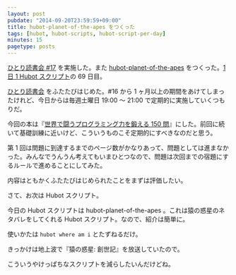 ```yaml
---
layout: post
pubdate: "2014-09-20T23:59:59+09:00"
title: hubot-planet-of-the-apes をつくった
tags: [hubot, hubot-scripts, hubot-script-per-day]
minutes: 15
pagetype: posts
---
```

[ひとり読書会 #17][hitoridokusho/events/17] を実施した。また [hubot-planet-of-the-apes][gh:bouzuya/hubot-planet-of-the-apes] をつくった。[1 日 1 Hubot スクリプト][hubot-script-per-day]の 69 日目。

[ひとり読書会][hitoridokusho] をふたたびはじめた。#16 から 1 ヶ月以上の期間をあけてしまったけれど、今日からは毎週土曜日 19:00 〜 21:00 で定期的に実施していくつもりだ。

今回の本は『[世界で闘うプログラミング力を鍛える 150 問][hitoridokusho/books/3]』にした。前回に続いて基礎訓練に近いけど、こういうものこそ定期的にすべきなのだと思う。

第 1 回は問題に到達するまでのページ数がかなりあって、問題としては進まなかった。みんなでうんうん考えてもいまひとつなので、問題は次回までの宿題にするルールで進めることにしてみた。

内容はともかくふたたびはじめられたことをまずは評価したい。

さて、お次は Hubot スクリプト。

今日の Hubot スクリプトは hubot-planet-of-the-apes 。これは猿の惑星のネタバレをしてくれる Hubot スクリプト。なので、紹介は簡単に。

使いかたは `hubot where am i` とたずねるだけ。

きっかけは地上波で『猿の惑星: 創世記』を放送していたので。

こういうやけっぱちなスクリプトを減らしたいんだけどね。

[gh:bouzuya/hubot-planet-of-the-apes]: https://github.com/bouzuya/hubot-planet-of-the-apes
[hubot-script-per-day]: http://blog.bouzuya.net/posts?tags=hubot-script-per-day
[hitoridokusho]: http://hitoridokusho.doorkeeper.jp/
[hitoridokusho/events/17]: http://hitoridokusho.doorkeeper.jp/events/15500
[hitoridokusho/books/3]: http://www.amazon.co.jp/dp/B00HR19TSO/
